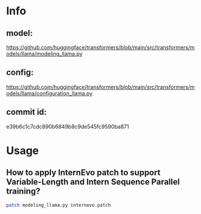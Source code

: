 # Info

## model:
https://github.com/huggingface/transformers/blob/main/src/transformers/models/llama/modeling_llama.py

## config:
https://github.com/huggingface/transformers/blob/main/src/transformers/models/llama/configuration_llama.py

## commit id:
e39b6c1c7cdc890b6849b8c9de545fc9590ba871


# Usage

## How to apply InternEvo patch to support Variable-Length and Intern Sequence Parallel training?
```bash
patch modeling_llama.py internevo.patch
```